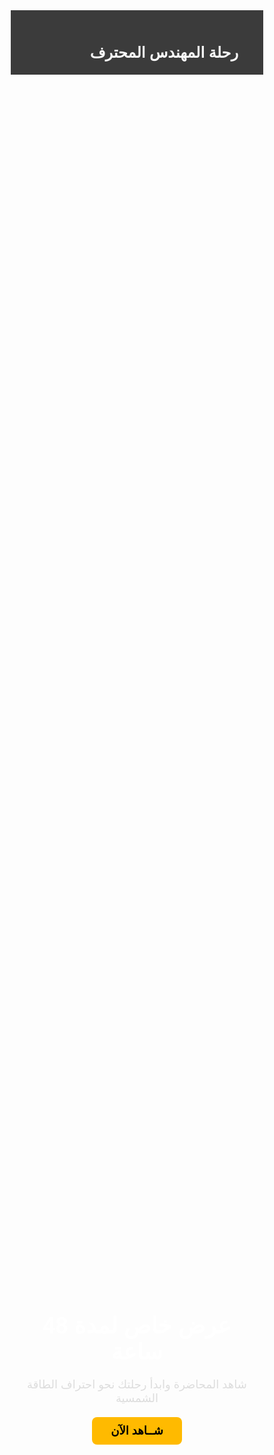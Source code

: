 <!DOCTYPE html>
<html lang="ar" dir="rtl">
<head>
  <meta charset="UTF-8" />
  <meta name="viewport" content="width=device-width, initial-scale=1.0" />
  <title>عرض خاص - أنظمة التخزين</title>
  <link href="https://fonts.googleapis.com/css2?family=Cairo:wght@400;700&display=swap" rel="stylesheet" />
  <style>
    * { margin: 0; padding: 0; box-sizing: border-box; font-family: 'Cairo', sans-serif; }

    body {
      background: linear-gradient(to right, #0f0f0f, #1c1c1c);
      color: #ffffff; line-height: 1.6;
    }

    header {
      padding: 20px 40px; background-color: #111111d0;
      display: flex; justify-content: space-between; align-items: center;
      border-bottom: 1px solid #333;
    }

    header h1 { font-size: 24px; color: #f9f9f9; }

    .hero {
      position: relative;
      background-image: url('Images/hero.png');
      background-size: cover; background-position: center;
      height: 100vh;
      display: flex; align-items: center; justify-content: center;
      text-align: center;
    }

    .hero::after {
      content: ''; position: absolute; top: 0; left: 0;
      width: 100%; height: 100%; background-color: rgba(0,0,0,0.6); z-index: 1;
    }

    .hero-content {
      position: relative; z-index: 2;
      max-width: 800px; padding: 20px;
    }

    .hero h2 { font-size: 36px; margin-bottom: 20px; color: #ffffff; }
    .hero p { font-size: 18px; color: #dddddd; margin-bottom: 30px; }

    .hero a.button {
      padding: 12px 30px; background-color: #ffba00; color: #000;
      font-weight: bold; border: none; border-radius: 8px;
      text-decoration: none; font-size: 18px; transition: background-color 0.3s;
    }

    .hero a.button:hover { background-color: #ffaa00; }

    #video {
      padding: 60px 20px; text-align: center;
    }

    iframe { max-width: 100%; border-radius: 12px; }

    #countdown {
      font-size: 28px;
      margin-bottom: 30px;
      color: #ffba00;
      font-weight: bold;
    }

    #expired-message {
      font-size: 24px;
      color: red;
      margin-top: 20px;
    }

    .subscribe-button {
      margin-top: 30px;
      padding: 15px 30px;
      background-color: #ffba00;
      color: #000;
      border: none;
      border-radius: 10px;
      font-size: 18px;
      font-weight: bold;
      cursor: pointer;
      text-decoration: none;
    }

    .subscribe-button:hover {
      background-color: #ffaa00;
    }

    footer {
      background-color: #101010;
      text-align: center;
      padding: 20px;
      color: #666;
      font-size: 14px;
      margin-top: 60px;
    }
  </style>
</head>
<body>

  <header>
    <h1>رحلة المهندس المحترف</h1>
  </header>

  <section class="hero">
    <div class="hero-content">
      <h2>عرض خاص لمدة 48 ساعة</h2>
      <p>شاهد المحاضرة وابدأ رحلتك نحو احتراف الطاقة الشمسية</p>
      <a href="#video" class="button">شــاهد الآن</a>
    </div>
  </section>

  <section id="video">
    <div id="countdown">جاري التحميل...</div>

    <div id="video-container">
      <iframe width="800" height="450"
        src="https://www.youtube.com/embed/zW9ZX-SZKtE"
        frameborder="0" allowfullscreen></iframe>
    </div>

    <div id="expired-message" style="display:none;">⛔ انتهى العرض، نلقاك في العرض القادم!</div>

    <a href="https://wa.me/201234567890" class="subscribe-button" target="_blank">اشترك الآن عبر واتساب</a>
  </section>

  <footer>
    &copy; 2025 جميع الحقوق محفوظة - رحلة المهندس المحترف
  </footer>

  <script>
    function startCountdown() {
      const countdownEl = document.getElementById("countdown");
      const videoContainer = document.getElementById("video-container");
      const expiredMessage = document.getElementById("expired-message");

      let savedTime = localStorage.getItem("offer_expiry");
      if (!savedTime) {
        const expiryTime = new Date().getTime() + 48 * 60 * 60 * 1000;
        localStorage.setItem("offer_expiry", expiryTime);
        savedTime = expiryTime;
      }

      const interval = setInterval(() => {
        const now = new Date().getTime();
        const distance = savedTime - now;

        if (distance <= 0) {
          clearInterval(interval);
          countdownEl.style.display = "none";
          videoContainer.style.display = "none";
          expiredMessage.style.display = "block";
          return;
        }

        const hours = Math.floor((distance % (1000 * 60 * 60 * 24)) / (1000 * 60 * 60));
        const minutes = Math.floor((distance % (1000 * 60 * 60)) / (1000 * 60));
        const seconds = Math.floor((distance % (1000 * 60)) / 1000);

        countdownEl.textContent = `⏳ الوقت المتبقي: ${hours} ساعة و ${minutes} دقيقة و ${seconds} ثانية`;
      }, 1000);
    }

    window.onload = startCountdown;
  </script>

</body>
</html>
